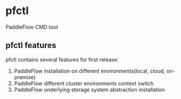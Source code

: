 # pfctl
PaddleFlow CMD tool

## pfctl features

pfctl contains several features for first release:

1. PaddleFlow installation on different environments(local, cloud, on-premise)
2. PaddleFlow different cluster environments context switch
3. PaddleFlow underlying storage system abstraction installation

